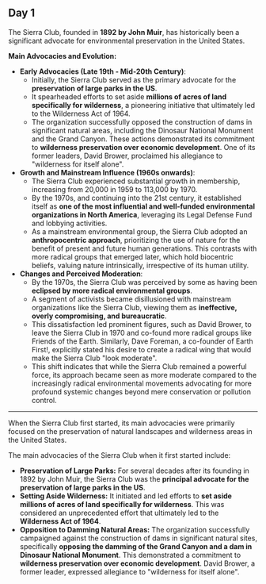 ## Day 1
The Sierra Club, founded in **1892 by John Muir**, has historically been a significant advocate for environmental preservation in the United States.

**Main Advocacies and Evolution:**

- **Early Advocacies (Late 19th - Mid-20th Century)**:
	- Initially, the Sierra Club served as the primary advocate for the **preservation of large parks in the US**.
	- It spearheaded efforts to set aside **millions of acres of land specifically for wilderness**, a pioneering initiative that ultimately led to the Wilderness Act of 1964.
	- The organization successfully opposed the construction of dams in significant natural areas, including the Dinosaur National Monument and the Grand Canyon. These actions demonstrated its commitment to **wilderness preservation over economic development**. One of its former leaders, David Brower, proclaimed his allegiance to "wilderness for itself alone".
- **Growth and Mainstream Influence (1960s onwards)**:
	- The Sierra Club experienced substantial growth in membership, increasing from 20,000 in 1959 to 113,000 by 1970.
	- By the 1970s, and continuing into the 21st century, it established itself as **one of the most influential and well-funded environmental organizations in North America**, leveraging its Legal Defense Fund and lobbying activities.
	- As a mainstream environmental group, the Sierra Club adopted an **anthropocentric approach**, prioritizing the use of nature for the benefit of present and future human generations. This contrasts with more radical groups that emerged later, which hold biocentric beliefs, valuing nature intrinsically, irrespective of its human utility.
- **Changes and Perceived Moderation**:
	- By the 1970s, the Sierra Club was perceived by some as having been **eclipsed by more radical environmental groups**.
	- A segment of activists became disillusioned with mainstream organizations like the Sierra Club, viewing them as **ineffective, overly compromising, and bureaucratic**.
	- This dissatisfaction led prominent figures, such as David Brower, to leave the Sierra Club in 1970 and co-found more radical groups like Friends of the Earth. Similarly, Dave Foreman, a co-founder of Earth First!, explicitly stated his desire to create a radical wing that would make the Sierra Club "look moderate".
	- This shift indicates that while the Sierra Club remained a powerful force, its approach became seen as more moderate compared to the increasingly radical environmental movements advocating for more profound systemic changes beyond mere conservation or pollution control.
--- 
When the Sierra Club first started, its main advocacies were primarily focused on the preservation of natural landscapes and wilderness areas in the United States.

The main advocacies of the Sierra Club when it first started include:

- **Preservation of Large Parks:** For several decades after its founding in 1892 by John Muir, the Sierra Club was the **principal advocate for the preservation of large parks in the US**.
- **Setting Aside Wilderness:** It initiated and led efforts to **set aside millions of acres of land specifically for wilderness**. This was considered an unprecedented effort that ultimately led to the **Wilderness Act of 1964**.
- **Opposition to Damming Natural Areas:** The organization successfully campaigned against the construction of dams in significant natural sites, specifically **opposing the damming of the Grand Canyon and a dam in Dinosaur National Monument**. This demonstrated a commitment to **wilderness preservation over economic development**. David Brower, a former leader, expressed allegiance to "wilderness for itself alone".